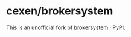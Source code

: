 # cexen/brokersystem

This is an unofficial fork of [brokersystem · PyPI](https://pypi.org/project/brokersystem/).
